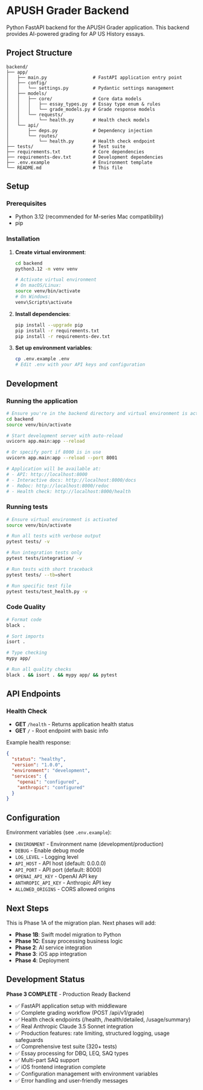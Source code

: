 # APUSH Grader Backend

Python FastAPI backend for the APUSH Grader application. This backend provides AI-powered grading for AP US History essays.

## Project Structure

```
backend/
├── app/
│   ├── main.py                 # FastAPI application entry point
│   ├── config/
│   │   └── settings.py         # Pydantic settings management
│   ├── models/
│   │   ├── core/               # Core data models
│   │   │   ├── essay_types.py  # Essay type enum & rules
│   │   │   └── grade_models.py # Grade response models
│   │   └── requests/
│   │       └── health.py       # Health check models
│   └── api/
│       ├── deps.py             # Dependency injection
│       └── routes/
│           └── health.py       # Health check endpoint
├── tests/                      # Test suite
├── requirements.txt            # Core dependencies
├── requirements-dev.txt        # Development dependencies
├── .env.example                # Environment template
└── README.md                   # This file
```

## Setup

### Prerequisites

- Python 3.12 (recommended for M-series Mac compatibility)
- pip

### Installation

1. **Create virtual environment**:
   ```bash
   cd backend
   python3.12 -m venv venv
   
   # Activate virtual environment
   # On macOS/Linux:
   source venv/bin/activate
   # On Windows:
   venv\Scripts\activate
   ```

2. **Install dependencies**:
   ```bash
   pip install --upgrade pip
   pip install -r requirements.txt
   pip install -r requirements-dev.txt
   ```

3. **Set up environment variables**:
   ```bash
   cp .env.example .env
   # Edit .env with your API keys and configuration
   ```

## Development

### Running the application

```bash
# Ensure you're in the backend directory and virtual environment is activated
cd backend
source venv/bin/activate

# Start development server with auto-reload
uvicorn app.main:app --reload

# Or specify port if 8000 is in use
uvicorn app.main:app --reload --port 8001

# Application will be available at:
# - API: http://localhost:8000
# - Interactive docs: http://localhost:8000/docs
# - ReDoc: http://localhost:8000/redoc
# - Health check: http://localhost:8000/health
```

### Running tests

```bash
# Ensure virtual environment is activated
source venv/bin/activate

# Run all tests with verbose output
pytest tests/ -v

# Run integration tests only
pytest tests/integration/ -v

# Run tests with short traceback
pytest tests/ --tb=short

# Run specific test file
pytest tests/test_health.py -v
```

### Code Quality

```bash
# Format code
black .

# Sort imports
isort .

# Type checking
mypy app/

# Run all quality checks
black . && isort . && mypy app/ && pytest
```

## API Endpoints

### Health Check

- **GET** `/health` - Returns application health status
- **GET** `/` - Root endpoint with basic info

Example health response:
```json
{
  "status": "healthy",
  "version": "1.0.0",
  "environment": "development",
  "services": {
    "openai": "configured",
    "anthropic": "configured"
  }
}
```

## Configuration

Environment variables (see `.env.example`):

- `ENVIRONMENT` - Environment name (development/production)
- `DEBUG` - Enable debug mode
- `LOG_LEVEL` - Logging level
- `API_HOST` - API host (default: 0.0.0.0)
- `API_PORT` - API port (default: 8000)
- `OPENAI_API_KEY` - OpenAI API key
- `ANTHROPIC_API_KEY` - Anthropic API key
- `ALLOWED_ORIGINS` - CORS allowed origins

## Next Steps

This is Phase 1A of the migration plan. Next phases will add:

- **Phase 1B**: Swift model migration to Python
- **Phase 1C**: Essay processing business logic
- **Phase 2**: AI service integration
- **Phase 3**: iOS app integration
- **Phase 4**: Deployment

## Development Status

**Phase 3 COMPLETE** - Production Ready Backend

- ✅ FastAPI application setup with middleware
- ✅ Complete grading workflow (POST /api/v1/grade)
- ✅ Health check endpoints (/health, /health/detailed, /usage/summary)
- ✅ Real Anthropic Claude 3.5 Sonnet integration
- ✅ Production features: rate limiting, structured logging, usage safeguards
- ✅ Comprehensive test suite (320+ tests)
- ✅ Essay processing for DBQ, LEQ, SAQ types
- ✅ Multi-part SAQ support
- ✅ iOS frontend integration complete
- ✅ Configuration management with environment variables
- ✅ Error handling and user-friendly messages